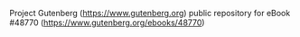Project Gutenberg (https://www.gutenberg.org) public repository for eBook #48770 (https://www.gutenberg.org/ebooks/48770)
